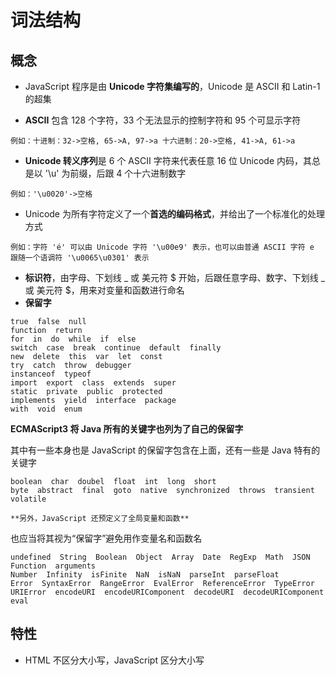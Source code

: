 # 词法结构

## 概念
* JavaScript 程序是由 **Unicode 字符集编写的**，Unicode 是 ASCII 和 Latin-1 的超集

* **ASCII** 包含 128 个字符，33 个无法显示的控制字符和 95 个可显示字符

```
例如：十进制：32->空格, 65->A, 97->a 十六进制：20->空格, 41->A, 61->a
```

* **Unicode 转义序列**是 6 个 ASCII 字符来代表任意 16 位 Unicode 内码，其总是以 '\u' 为前缀，后跟 4 个十六进制数字

```
例如：'\u0020'->空格
```

* Unicode 为所有字符定义了一个**首选的编码格式**，并给出了一个标准化的处理方式

```
例如：字符 'é' 可以由 Unicode 字符 '\u00e9' 表示，也可以由普通 ASCII 字符 e 跟随一个语调符 '\u0065\u0301' 表示
```

* **标识符**，由字母、下划线 _ 或 美元符 $ 开始，后跟任意字母、数字、下划线 _ 或 美元符 $，用来对变量和函数进行命名
* **保留字**

```
true  false  null
function  return
for  in  do  while  if  else
switch  case  break  continue  default  finally
new  delete  this  var  let  const
try  catch  throw  debugger
instanceof  typeof
import  export  class  extends  super
static  private  public  protected
implements  yield  interface  package
with  void  enum
```

  **ECMAScript3 将 Java 所有的关键字也列为了自己的保留字**

  其中有一些本身也是 JavaScript 的保留字包含在上面，还有一些是 Java 特有的关键字

```
boolean  char  doubel  float  int  long  short
byte  abstract  final  goto  native  synchronized  throws  transient  volatile
```
	**另外，JavaScript 还预定义了全局变量和函数**

  也应当将其视为“保留字”避免用作变量名和函数名

```
undefined  String  Boolean  Object  Array  Date  RegExp  Math  JSON
Function  arguments
Number  Infinity  isFinite  NaN  isNaN  parseInt  parseFloat
Error  SyntaxError  RangeError  EvalError  ReferenceError  TypeError
URIError  encodeURI  encodeURIComponent  decodeURI  decodeURIComponent
eval
```

## 特性
* HTML 不区分大小写，JavaScript 区分大小写
